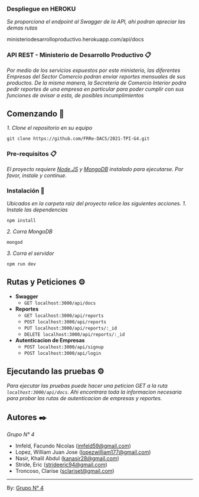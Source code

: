 ### Despliegue en HEROKU 
_Se proporciona el endpoint al Swagger de la API, ahi podran apreciar las demas rutas_

ministeriodesarrolloproductivo.herokuapp.com/api/docs

### API REST - Ministerio de Desarrollo Productivo 📋

_Por medio de los servicios expuestos por este ministerio, las diferentes Empresas del Sector Comercio podran enviar reportes mensuales de sus productos. De la misma manera, la Secreteria de Comercio Interior podra pedir reportes de una empresa en particular para poder cumplir con sus funciones de avisar a esta, de posibles incumplimientos_

## Comenzando 🚀

_1. Clone el repositorio en su equipo_

```git
git clone https://github.com/FRRe-DACS/2021-TPI-G4.git
```

### Pre-requisitos 📋

_El proyecto requiere [Node.JS](https://nodejs.org/es/) y [MongoDB](https://www.mongodb.com/es) instalado para ejecutarse. Por favor, instale y continue._

### Instalación 🔧
_Ubicados en la carpeta raiz del proyecto relice las siguientes acciones._
_1. Instale las dependencias_

```
npm install
```
_2. Corra MongoDB_

```
mongod
```
_3. Corra el servidor_

```
npm run dev
```
## Rutas y Peticiones ⚙
- **Swagger**
    - ```GET localhost:3000/api/docs```
- **Reportes**
    - ```GET localhost:3000/api/reports```
    - ```POST localhost:3000/api/reports```
    - ```PUT localhost:3000/api/reports/:_id```
    - ```DELETE localhost:3000/api/reports/:_id```
- **Autenticacion de Empresas**
    - ```POST localhost:3000/api/signup```
    - ```POST localhost:3000/api/login```
## Ejecutando las pruebas ⚙️

_Para ejecutar las pruebas puede hacer una peticion GET a la ruta ```localhost:3000/api/docs```. Ahi encontrara toda la informacion necesaria para probar las rutas de autenticacion de empresas y reportes._



## Autores ✒️

_Grupo N° 4_

* Imfeld, Facundo Nicolas ([imfeld59@gmail.com](mailto:imfeld59@gmail.com))
* Lopez, William Juan Jose ([lopezwilliam177@gmail.com](mailto:lopezwilliam177@gmail.com))
* Nasir, Khalil Abdul ([kanasir28@gmail.com](mailto:kanasir28@gmail.com))
* Stride, Eric ([strideeric94@gmail.com](mailto:strideeric94@gmail.com))
* Troncoso, Clarise ([sclariset@gmail.com](mailto:sclariset@gmail.com))

***

By: [Grupo N° 4](https://github.com/FRRe-DACS/2021-TPI-G4.git)

